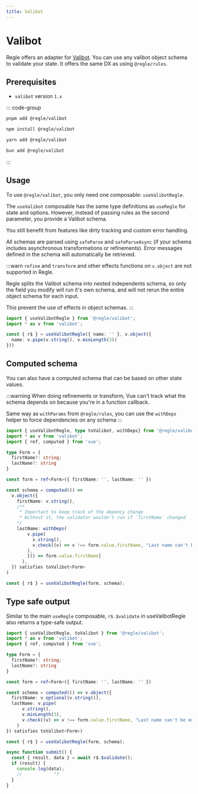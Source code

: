 ```yaml
---
title: Valibot
---
```


<script setup>
import QuickUsage from '../parts/components/valibot/QuickUsage.vue';
import ComputedSchema from '../parts/components/valibot/ComputedSchema.vue';
</script>

# Valibot <span data-title="valibot"></span>

Regle offers an adapter for [Valibot](https://valibot.dev/). You can use any valibot object schema to validate your state. It offers the same DX as using `@regle/rules`.

## Prerequisites

- `valibot` version `1.x`

::: code-group
```sh [pnpm]
pnpm add @regle/valibot
```

```sh [npm]
npm install @regle/valibot
```

```sh [yarn]
yarn add @regle/valibot
```

```sh [bun]
bun add @regle/valibot
```
:::



## Usage


To use `@regle/valibot`, you only need one composable: `useValibotRegle`.

The `useValibot` composable has the same type definitions as `useRegle` for state and options. However, instead of passing rules as the second parameter, you provide a Valibot schema.

You still benefit from features like dirty tracking and custom error handling.

All schemas are parsed using `safeParse` and `safeParseAsync` (if your schema includes asynchronous transformations or refinements). Error messages defined in the schema will automatically be retrieved.

:::warn
`refine` and `transform` and other effects functions on `v.object` are not supported in Regle.

Regle splits the Valibot schema into nested independents schema, so only the field you modify will run it's own schema, and will not rerun the entire object schema for each input.

This prevent the use of effects in object schemas.
:::


```ts twoslash
import { useValibotRegle } from '@regle/valibot';
import * as v from 'valibot';

const { r$ } = useValibotRegle({ name: '' }, v.object({
  name: v.pipe(v.string(), v.minLength(3))
}))

```

<QuickUsage />


## Computed schema

You can also have a computed schema that can be based on other state values.

:::warning
When doing refinements or transform, Vue can't track what the schema depends on because you're in a function callback. 

Same way as `withParams` from `@regle/rules`, you can use the `withDeps` helper to force dependencies on any schema
:::

```ts twoslash
import { useValibotRegle, type toValibot, withDeps} from '@regle/valibot';
import * as v from 'valibot';
import { ref, computed } from 'vue';

type Form = {
  firstName?: string;
  lastName?: string
}

const form = ref<Form>({ firstName: '', lastName: '' })

const schema = computed(() => 
  v.object({
    firstName: v.string(),
    /** 
     * Important to keep track of the depency change
     * Without it, the validator wouldn't run if `firstName` changed
    */
    lastName: withDeps(
        v.pipe(
          v.string(),
          v.check((v) => v !== form.value.firstName, "Last name can't be equal to first name")
        ),
        [() => form.value.firstName]
      ),
  }) satisfies toValibot<Form>
)

const { r$ } = useValibotRegle(form, schema);

```

<ComputedSchema />


## Type safe output

Similar to the main `useRegle` composable, `r$.$validate` in useValibotRegle also returns a type-safe output.

```ts twoslash
import { useValibotRegle, toValibot } from '@regle/valibot';
import * as v from 'valibot';
import { ref, computed } from 'vue';

type Form = {
  firstName?: string;
  lastName?: string
}

const form = ref<Form>({ firstName: '', lastName: '' })

const schema = computed(() => v.object({
  firstName: v.optional(v.string()),
  lastName: v.pipe(
      v.string(),
      v.minLength(3),
      v.check((v) => v !== form.value.firstName, "Last name can't be equal to first name")
    )
}) satisfies toValibot<Form>)

const { r$ } = useValibotRegle(form, schema);

async function submit() {
  const { result, data } = await r$.$validate();
  if (result) {
    console.log(data);
    //            ^?
  }
}

```

